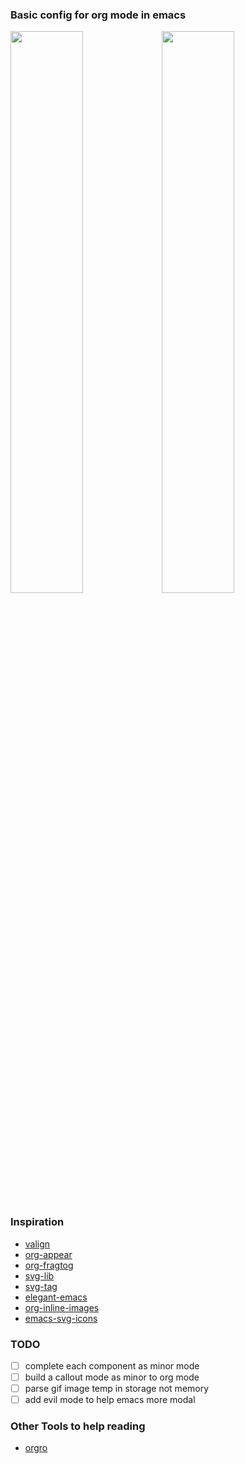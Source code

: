 ### Basic config for org mode in emacs

<img src="orgs/images/elegant-dark.png" width="48%"><img src="orgs/images/elegant-light.png" width="48%">


### Inspiration

- [valign](https://github.com/casouri/valign)
- [org-appear](https://github.com/awth13/org-appear)
- [org-fragtog](https://github.com/io12/org-fragtog)
- [svg-lib](https://github.com/rougier/svg-lib)
- [svg-tag](https://github.com/rougier/svg-tag-mode)
- [elegant-emacs](https://github.com/rougier/elegant-emacs)
- [org-inline-images](./lisp/org-inline-image.el)
- [emacs-svg-icons](https://github.com/rougier/emacs-svg-icon)

### TODO

- [ ] complete each component as minor mode
- [ ] build a callout mode as minor to org mode
- [ ] parse gif image temp in storage not memory 
- [ ] add evil mode to help emacs more modal

### Other Tools to help reading

- [orgro](https://github.com/luk3ya0/orgro)
